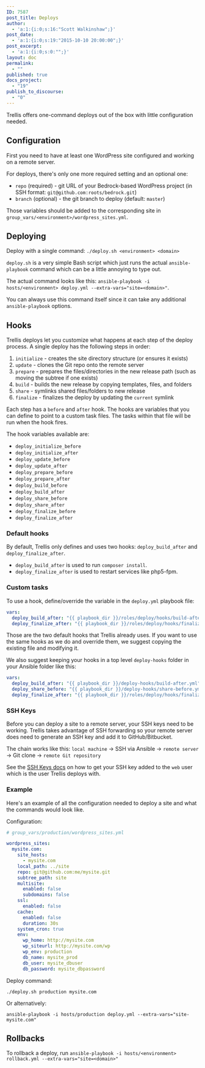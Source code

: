 ```yaml
---
ID: 7587
post_title: Deploys
author:
  - 'a:1:{i:0;s:16:"Scott Walkinshaw";}'
post_date:
  - 'a:1:{i:0;s:19:"2015-10-10 20:00:00";}'
post_excerpt:
  - 'a:1:{i:0;s:0:"";}'
layout: doc
permalink:
  - ""
published: true
docs_project:
  - "19"
publish_to_discourse:
  - "0"
---
```

Trellis offers one-command deploys out of the box with little configuration needed.

## Configuration

First you need to have at least one WordPress site configured and working on a remote server.

For deploys, there's only one more required setting and an optional one:

* `repo` (required) - git URL of your Bedrock-based WordPress project (in SSH format: `git@github.com:roots/bedrock.git`)
* `branch` (optional) - the git branch to deploy (default: `master`)

Those variables should be added to the corresponding site in `group_vars/<environment>/wordpress_sites.yml`.

## Deploying

Deploy with a single command: `./deploy.sh <environment> <domain>`

`deploy.sh` is a very simple Bash script which just runs the actual `ansible-playbook` command which can be a little annoying to type out.

The actual command looks like this: `ansible-playbook -i hosts/<environment> deploy.yml --extra-vars="site=<domain>"`.

You can always use this command itself since it can take any additional `ansible-playbook` options.

## Hooks

Trellis deploys let you customize what happens at each step of the deploy process. A single deploy has the following steps in order:

1. `initialize` - creates the site directory structure (or ensures it exists)
2. `update` - clones the Git repo onto the remote server
3. `prepare` - prepares the files/directories in the new release path (such as moving the subtree if one exists)
4. `build` - builds the new release by copying templates, files, and folders
5. `share` - symlinks shared files/folders to new release
6. `finalize` - finalizes the deploy by updating the `current` symlink

Each step has a `before` and `after` hook. The hooks are variables that you can define to point to a custom task files. The tasks within that file will be run when the hook fires.

The hook variables available are:

* `deploy_initialize_before`
* `deploy_initialize_after`
* `deploy_update_before`
* `deploy_update_after`
* `deploy_prepare_before`
* `deploy_prepare_after`
* `deploy_build_before`
* `deploy_build_after`
* `deploy_share_before`
* `deploy_share_after`
* `deploy_finalize_before`
* `deploy_finalize_after`

### Default hooks

By default, Trellis only defines and uses two hooks: `deploy_build_after` and `deploy_finalize_after`.

* `deploy_build_after` is used to run `composer install`.
* `deploy_finalize_after` is used to restart services like php5-fpm.

### Custom tasks

To use a hook, define/override the variable in the `deploy.yml` playbook file:

```yml
vars:
  deploy_build_after: "{{ playbook_dir }}/roles/deploy/hooks/build-after.yml"
  deploy_finalize_after: "{{ playbook_dir }}/roles/deploy/hooks/finalize-after.yml"
```

Those are the two default hooks that Trellis already uses. If you want to use the same hooks as we do and override them, we suggest copying the existing file and modifying it.

We also suggest keeping your hooks in a top level `deploy-hooks` folder in your Ansible folder like this:

```yml
vars:
  deploy_build_after: "{{ playbook_dir }}/deploy-hooks/build-after.yml"
  deploy_share_before: "{{ playbook_dir }}/deploy-hooks/share-before.yml"
  deploy_finalize_after: "{{ playbook_dir }}/roles/deploy/hooks/finalize-after.yml"
```

### SSH Keys

Before you can deploy a site to a remote server, your SSH keys need to be working. Trellis takes advantage of SSH forwarding so your remote server does need to generate an SSH key and add it to GitHub/Bitbucket.

The chain works like this: `local machine` -&gt; SSH via Ansible -&gt; `remote server` -&gt; Git clone -&gt; `remote Git repository`

See the [SSH Keys docs](https://roots.io/trellis/docs/ssh-keys/) on how to get your SSH key added to the `web` user which is the user Trellis deploys with.

### Example

Here's an example of all the configuration needed to deploy a site and what the commands would look like.

Configuration:
```yaml
# group_vars/production/wordpress_sites.yml

wordpress_sites:
  mysite.com:
    site_hosts:
      - mysite.com
    local_path: ../site
    repo: git@github.com:me/mysite.git
    subtree_path: site
    multisite:
      enabled: false
      subdomains: false
    ssl:
      enabled: false
    cache:
      enabled: false
      duration: 30s
    system_cron: true
    env:
      wp_home: http://mysite.com
      wp_siteurl: http://mysite.com/wp
      wp_env: production
      db_name: mysite_prod
      db_user: mysite_dbuser
      db_password: mysite_dbpassword
```

Deploy command:
```
./deploy.sh production mysite.com
```

Or alternatively:
```
ansible-playbook -i hosts/production deploy.yml --extra-vars="site-mysite.com"
```

## Rollbacks

To rollback a deploy, run `ansible-playbook -i hosts/<environment> rollback.yml --extra-vars="site=<domain>"`
